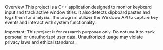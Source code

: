 Overview
This project is a C++ application designed to monitor keyboard input and track active window titles.
It also detects clipboard pastes and logs them for analysis. 
The program utilizes the Windows API to capture key events and interact with system functionality.

Important: This project is for research purposes only.
Do not use it to track personal or unauthorized user data. 
Unauthorized usage may violate privacy laws and ethical standards.

